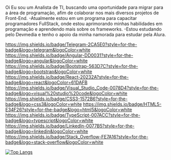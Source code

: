 
Oi
Eu sou um Analista de TI, buscando uma oportunidade para migrar para a área de programação, afim de colaborar nos mais diversos projetos de Front-End.
-Atualmente estou em um programa para capacitar programadores FullStack, onde estou aprimorando minhas habilidades em programação e aprendendo mais sobre os frameworks.
-Estou estudando pelo Devmedia e tenho o apoio da minha namorada para estudar pela Alura.

https://img.shields.io/badge/Telegram-2CA5E0?style=for-the-badge&logo=telegram&logoColor=white
https://img.shields.io/badge/Angular-DD0031?style=for-the-badge&logo=angular&logoColor=white
https://img.shields.io/badge/Bootstrap-563D7C?style=for-the-badge&logo=bootstrap&logoColor=white
https://img.shields.io/badge/React-20232A?style=for-the-badge&logo=react&logoColor=61DAFB
https://img.shields.io/badge/Visual_Studio_Code-0078D4?style=for-the-badge&logo=visual%20studio%20code&logoColor=white
https://img.shields.io/badge/CSS3-1572B6?style=for-the-badge&logo=css3&logoColor=white
https://img.shields.io/badge/HTML5-E34F26?style=for-the-badge&logo=html5&logoColor=white
https://img.shields.io/badge/TypeScript-007ACC?style=for-the-badge&logo=typescript&logoColor=white
https://img.shields.io/badge/LinkedIn-0077B5?style=for-the-badge&logo=linkedin&logoColor=white
https://img.shields.io/badge/Stack_Overflow-FE7A16?style=for-the-badge&logo=stack-overflow&logoColor=white

[![Top Langs](https://github-readme-stats.vercel.app/api/top-langs/?username=anuraghazra&layout=compact)](https://github.com/luizguilhermeh/github-readme-stats)